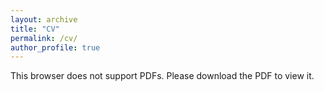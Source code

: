 ```yaml
---
layout: archive
title: "CV"
permalink: /cv/
author_profile: true
---
```

<object width="400" height="350" type="application/pdf" data="https://jordansatler.github.io/files/Satler_cv.pdf">
    <p>This browser does not support PDFs. Please download the PDF to view it.</p>
</object>
